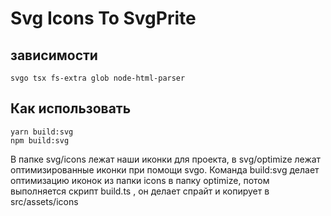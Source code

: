 # Svg Icons To SvgPrite

## зависимости

```
svgo tsx fs-extra glob node-html-parser
```

## Как использовать

```
yarn build:svg
npm build:svg
```

В папке svg/icons лежат наши иконки для проекта, в svg/optimize лежат оптимизированные иконки при помощи svgo. Команда build:svg делает оптимизацию иконок из папки icons в папку optimize, потом выполняется скрипт build.ts , он делает спрайт и копирует в src/assets/icons
